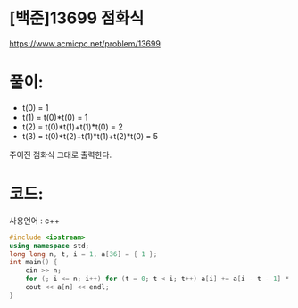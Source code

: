 # [백준]13699 점화식

https://www.acmicpc.net/problem/13699

# 풀이:

- t(0) = 1
- t(1) = t(0)*t(0) = 1
- t(2) = t(0)\*t(1)+t(1)*t(0) = 2
- t(3) = t(0)\*t(2)+t(1)\*t(1)+t(2)*t(0) = 5

주어진 점화식 그대로 출력한다.



# **코드:** 

사용언어 : c++
```c++
#include <iostream>
using namespace std;
long long n, t, i = 1, a[36] = { 1 };
int main() {
	cin >> n;
	for (; i <= n; i++)	for (t = 0; t < i; t++)	a[i] += a[i - t - 1] * a[t];
	cout << a[n] << endl;
}
```

